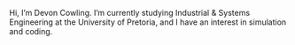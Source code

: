 Hi, I’m Devon Cowling.
I’m currently studying Industrial & Systems Engineering at the University of Pretoria, and I have an interest in simulation and coding.

<!---
DevonCowling/DevonCowling is a ✨ special ✨ repository because its `README.md` (this file) appears on your GitHub profile.
You can click the Preview link to take a look at your changes.
--->
